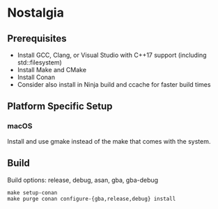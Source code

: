 # Nostalgia

## Prerequisites

* Install GCC, Clang, or Visual Studio with C++17 support (including std::filesystem)
* Install Make and CMake
* Install Conan
* Consider also install in Ninja build and ccache for faster build times

## Platform Specific Setup

### macOS

Install and use gmake instead of the make that comes with the system.

## Build

Build options: release, debug, asan, gba, gba-debug

	make setup-conan
	make purge conan configure-{gba,release,debug} install
